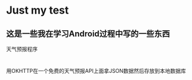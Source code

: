 Just my test
=====
这是一些我在学习Android过程中写的一些东西
-----
天气预报程序
#
用OKHTTP在一个免费的天气预报API上面拿JSON数据然后存放到本地数据库
##
